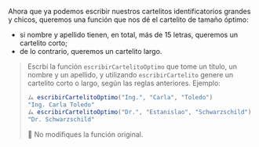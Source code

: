 Ahora que ya podemos escribir nuestros cartelitos identificatorios grandes y chicos, queremos una función que nos dé el cartelito de tamaño óptimo: 

* si nombre y apellido tienen, en total, más de 15 letras, queremos un cartelito corto;
* de lo contrario, queremos un cartelito largo.

> Escrbí la función `escribirCartelitoOptimo` que tome un título, un nombre y un apellido, y utilizando `escribirCartelito` genere un cartelito corto o largo, según las reglas anteriores. Ejemplo: 
> 
> ```javascript
> ム escribirCartelitoOptimo("Ing.", "Carla", "Toledo")
> "Ing. Carla Toledo"
> ム escribirCartelitoOptimo("Dr.", "Estanislao", "Schwarzschild")
> "Dr. Schwarzschild"
> ```
>
> :memo: No modifiques la función original. 
